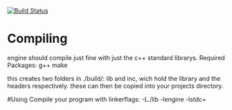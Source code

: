 [![Build Status](https://travis-ci.org/kompetenzbolzen/engine.svg?branch=master)](https://travis-ci.org/kompetenzbolzen/engine)

# Compiling

engine should compile just fine with just the c++ standard librarys.
Required Packages:
  g++
  make

this creates two folders in ./build/: lib and inc, wich hold the library and the headers respectively. these can then be copied into your projects directory.

#Using
Compile your program with linkerflags:
  -L./lib -lengine -lstdc+
